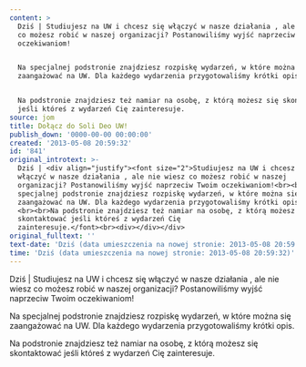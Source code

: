 ```yaml
---
content: >
  Dziś | Studiujesz na UW i chcesz się włączyć w nasze działania , ale nie wiesz
  co możesz robić w naszej organizacji? Postanowiliśmy wyjść naprzeciw Twoim
  oczekiwaniom!


  Na specjalnej podstronie znajdziesz rozpiskę wydarzeń, w które można się
  zaangażować na UW. Dla każdego wydarzenia przygotowaliśmy krótki opis. 


  Na podstronie znajdziesz też namiar na osobę, z którą możesz się skontaktować
  jeśli któreś z wydarzeń Cię zainteresuje.
source: jom
title: Dołącz do Soli Deo UW!
publish_down: '0000-00-00 00:00:00'
created: '2013-05-08 20:59:32'
id: '841'
original_introtext: >-
  Dziś | <div align="justify"><font size="2">Studiujesz na UW i chcesz się
  włączyć w nasze działania , ale nie wiesz co możesz robić w naszej
  organizacji? Postanowiliśmy wyjść naprzeciw Twoim oczekiwaniom!<br><br>Na
  specjalnej podstronie znajdziesz rozpiskę wydarzeń, w które można się
  zaangażować na UW. Dla każdego wydarzenia przygotowaliśmy krótki opis.
  <br><br>Na podstronie znajdziesz też namiar na osobę, z którą możesz się
  skontaktować jeśli któreś z wydarzeń Cię
  zainteresuje.</font><br><div></div></div>
original_fulltext: ''
text-date: 'Dziś (data umieszczenia na nowej stronie: 2013-05-08 20:59:32)'
time: 'Dziś (data umieszczenia na nowej stronie: 2013-05-08 20:59:32)'
---
```

Dziś | Studiujesz na UW i chcesz się włączyć w nasze działania , ale nie wiesz co możesz robić w naszej organizacji? Postanowiliśmy wyjść naprzeciw Twoim oczekiwaniom!

Na specjalnej podstronie znajdziesz rozpiskę wydarzeń, w które można się zaangażować na UW. Dla każdego wydarzenia przygotowaliśmy krótki opis. 

Na podstronie znajdziesz też namiar na osobę, z którą możesz się skontaktować jeśli któreś z wydarzeń Cię zainteresuje.


<!--{{json:{"created_date":"2013-05-08 20:59:32","publish_down":"0000-00-00 00:00:00","id":"841"}}}-->